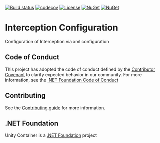 [![Build status](https://ci.appveyor.com/api/projects/status/wh7x0lml55c483st/branch/master?svg=true)](https://ci.appveyor.com/project/IoC-Unity/interception-configuration/branch/master)
[![codecov](https://codecov.io/gh/unitycontainer/interception-configuration/branch/master/graph/badge.svg)](https://codecov.io/gh/unitycontainer/interception-configuration)
[![License](https://img.shields.io/badge/license-apache%202.0-60C060.svg)](https://github.com/unitycontainer/interception-configuration/blob/master/LICENSE)
[![NuGet](https://img.shields.io/nuget/dt/Unity.Interception.Configuration.svg)](https://www.nuget.org/packages/Unity.Interception.Configuration)
[![NuGet](https://img.shields.io/nuget/v/Unity.Interception.Configuration.svg)](https://www.nuget.org/packages/Unity.Interception.Configuration)

# Interception Configuration

Configuration of Interception via xml configuration

## Code of Conduct

This project has adopted the code of conduct defined by the [Contributor Covenant](https://www.contributor-covenant.org/) to clarify expected behavior in our community. For more information, see the [.NET Foundation Code of Conduct](https://www.dotnetfoundation.org/code-of-conduct)

## Contributing

See the [Contributing guide](https://github.com/unitycontainer/unity/blob/master/CONTRIBUTING.md) for more information.

## .NET Foundation

Unity Container is a [.NET Foundation](https://dotnetfoundation.org/projects/unitycontainer) project
